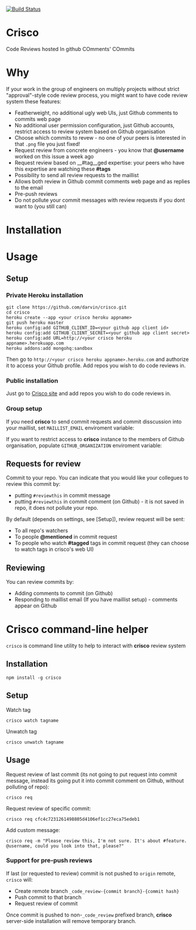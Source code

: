 [![Build Status](https://travis-ci.org/CocoaPods/Specs.png)](https://travis-ci.org/CocoaPods/Specs)

Crisco
======

Code Reviews hosted In github COmments' COmmits


# Why

If your work in the group of engineers on multiply projects without strict "approval"-style code review process, you might want to have code review system these features:

 - Featherweight, no additional ugly web UIs, just Github comments to commits web page
 - No additional user permission configuration, just Github accounts, restrict access to review system based on Github organisation
 - Choose which commits to revew - no one of your peers is interested in that `.png` file you just fixed!
 - Request review from concrete engineers - you know that **@username** worked on this issue a week ago
 - Request review based on __#tag__ged expertise: your peers who have this expertise are watching these __#tags__
 - Possibility to send all review requests to the maillist
 - Allows both review in Github commit comments web page and as replies to the email
 - Pre-push reviews
 - Do not pollute your commit messages with review requests if you dont want to (you still can)



# Installation

# Usage

## Setup

### Private Heroku installation
	git clone https://github.com/darvin/crisco.git
	cd crisco
	heroku create --app <your crisco heroku appname>
	git push heroku master 
	heroku config:add GITHUB_CLIENT_ID=<your github app client id>
	heroku config:add GITHUB_CLIENT_SECRET=<your github app client secret>
	heroku config:add URL=http://<your crisco heroku appname>.herokuapp.com
	heroku addons:add mongohq:sandbox

Then go to  `http://<your crisco heroku appname>.heroku.com` and authorize it to access your Github profile. Add repos you wish to do code reviews in.

### Public installation

Just go to [Crisco site](http://crisco-review.herokuapp.com) and add repos you wish to do code reviews in.


### Group setup

If you need __crisco__ to send commit requests and commit disscussion into your maillist, set `MAILLIST_EMAIL` enviroment variable:

If you want to restrict access to __crisco__ instance to the members of Github organisation, populate `GITHUB_ORGANIZATION` enviroment variable:

## Requests for review

Commit to your repo. You can indicate that you would like your collegues to review this commit by:

 - putting `#reviewthis` in commit message
 - putting `#reviewthis` in commit comment (on Github) - it is not saved in repo, it does not pollute your repo.

By default (depends on settings, see [Setup]), review request will be sent:

 - To all repo's watchers
 - To people __@mentioned__ in commit request
 - To people who watch __#tagged__ tags in commit request (they can choose to watch tags in crisco's web UI)

## Reviewing

You can review commits by:

 - Adding comments to commit (on Github)
 - Responding to maillist email (If you have maillist setup) - comments appear on Github

# Crisco command-line helper

`crisco` is command line utility to help to interact with __crisco__ review system

## Installation

    npm install -g crisco
    
## Setup

Watch tag 

    crisco watch tagname

Unwatch tag

    crisco unwatch tagname


## Usage

Request review of last commit (its not going to put request into commit message, instead its going put it into commit comment on Github, without polluting of repo):

    crisco req
    
Request review of specific commit:

    crisco req cfc4c7231261498805d4106ef1cc27eca75edeb1

Add custom message:

	crisco req -m "Please review this, I'm not sure. It's about #feature. @username, could you look into that, please?"
    
### Support for pre-push reviews

If last (or requested to review) commit is not pushed to `origin` remote, `crisco` will:

 - Create remote branch `_code_review-{commit branch}-{commit hash}`
 - Push commit to that branch
 - Request review of commit

Once commit is pushed to non-`_code_review` prefixed branch, __crisco__ server-side installation will remove temporary branch.